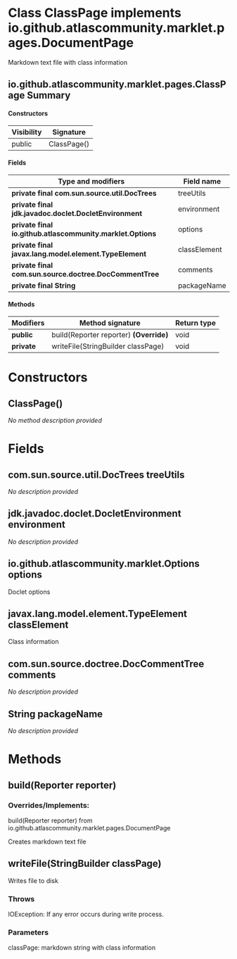 Class ClassPage implements io.github.atlascommunity.marklet.pages.DocumentPage
==============================================================================
Markdown text file with class information

io.github.atlascommunity.marklet.pages.ClassPage Summary
-------
#### Constructors
| Visibility | Signature   |
| ---------- | ----------- |
| public     | ClassPage() |
#### Fields
| Type and modifiers                                         | Field name   |
| ---------------------------------------------------------- | ------------ |
| **private final com.sun.source.util.DocTrees**             | treeUtils    |
| **private final jdk.javadoc.doclet.DocletEnvironment**     | environment  |
| **private final io.github.atlascommunity.marklet.Options** | options      |
| **private final javax.lang.model.element.TypeElement**     | classElement |
| **private final com.sun.source.doctree.DocCommentTree**    | comments     |
| **private final String**                                   | packageName  |
#### Methods
| Modifiers   | Method signature                        | Return type |
| ----------- | --------------------------------------- | ----------- |
| **public**  | build(Reporter reporter) **(Override)** | void        |
| **private** | writeFile(StringBuilder classPage)      | void        |

Constructors
============
ClassPage()
-----------
*No method description provided*


Fields
======
com.sun.source.util.DocTrees treeUtils
--------------------------------------
*No description provided*


jdk.javadoc.doclet.DocletEnvironment environment
------------------------------------------------
*No description provided*


io.github.atlascommunity.marklet.Options options
------------------------------------------------
Doclet options


javax.lang.model.element.TypeElement classElement
-------------------------------------------------
Class information


com.sun.source.doctree.DocCommentTree comments
----------------------------------------------
*No description provided*


String packageName
----------------------------
*No description provided*


Methods
=======
build(Reporter reporter)
------------------------
### Overrides/Implements:
build(Reporter reporter) from io.github.atlascommunity.marklet.pages.DocumentPage

Creates markdown text file


writeFile(StringBuilder classPage)
----------------------------------
Writes file to disk

### Throws

IOException: If any error occurs during write process.

### Parameters

classPage: markdown string with class information


